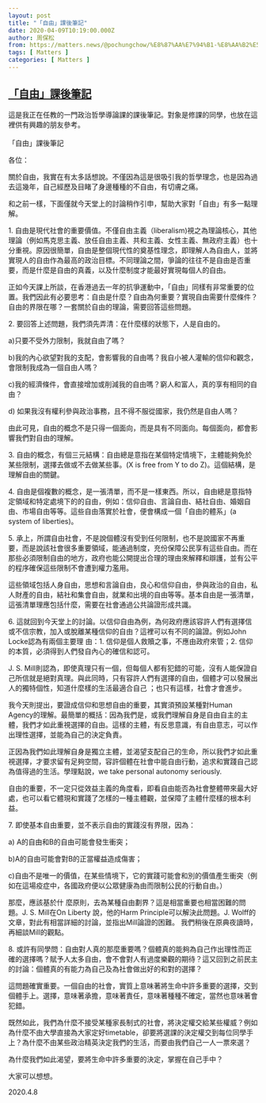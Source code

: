```yaml
---
layout: post
title: "「自由」課後筆記"
date: 2020-04-09T10:19:00.000Z
author: 周保松
from: https://matters.news/@pochungchow/%E8%87%AA%E7%94%B1-%E8%AA%B2%E5%BE%8C%E7%AD%86%E8%A8%98-bafyreifqiv6hmgsznbco2clqb7zebyo3ume72jeieaik43kt75g3winjdy
tags: [ Matters ]
categories: [ Matters ]
---
```

<!--1586427540000-->
[「自由」課後筆記](https://matters.news/@pochungchow/%E8%87%AA%E7%94%B1-%E8%AA%B2%E5%BE%8C%E7%AD%86%E8%A8%98-bafyreifqiv6hmgsznbco2clqb7zebyo3ume72jeieaik43kt75g3winjdy)
------

<div>
<p>這是我正在任教的一門政治哲學導論課的課後筆記。對象是修課的同學，也放在這裡供有興趣的朋友參考。<br class="smart"><br class="smart">「自由」課後筆記</p><p>各位：</p><p>關於自由，我實在有太多話想說。不僅因為這是很吸引我的哲學理念，也是因為過去這幾年，自己經歷及目睹了身邊種種的不自由，有切膚之痛。</p><p>和之前一樣，下面僅就今天堂上的討論稍作引申，幫助大家對「自由」有多一點理解。</p><p>1. 自由是現代社會的重要價值。不僅自由主義（liberalism)視之為理論核心，其他理論（例如馬克思主義、放任自由主義、共和主義、女性主義、無政府主義）也十分重視。原因很簡單，自由是整個現代性的奠基性理念，即理解人為自由人，並將實現人的自由作為最高的政治目標。不同理論之間，爭論的往往不是自由是否重要，而是什麼是自由的真義，以及什麼制度才能最好實現每個人的自由。</p><p>正如今天課上所談，在香港過去一年的抗爭運動中，「自由」同樣有非常重要的位置。我們因此有必要思考：自由是什麼？自由為何重要？實現自由需要什麼條件？自由的界限在哪？一套關於自由的理論，需要回答這些問題。</p><p>2. 要回答上述問題，我們須先弄清：在什麼樣的狀態下，人是自由的。</p><p>a)只要不受外力限制，我就自由了嗎？</p><p>b)我的內心欲望對我的支配，會影響我的自由嗎？我自小被人灌輸的信仰和觀念，會限制我成為一個自由人嗎？</p><p>c)我的經濟條件，會直接增加或削減我的自由嗎？窮人和富人，真的享有相同的自由？</p><p>d) 如果我沒有權利參與政治事務，且不得不服從國家，我仍然是自由人嗎？</p><p>由此可見，自由的概念不是只得一個面向，而是具有不同面向。每個面向，都會影響我們對自由的理解。</p><p>3. 自由的概念，有個三元結構：自由總是意指在某個特定情境下，主體能夠免於某些限制，選擇去做或不去做某些事。(X is free from Y to do Z)。這個結構，是理解自由的關鍵。</p><p>4. 自由是個複數的概念，是一張清單，而不是一樣東西。所以，自由總是意指特定領域和特定處境下的的自由，例如：信仰自由、言論自由、結社自由、婚姻自由、市場自由等等。這些自由落實於社會，便會構成一個「自由的體系」(a system of liberties)。</p><p>5. 承上，所謂自由社會，不是說個體沒有受到任何限制，也不是說國家不再重要，而是說該社會很多重要領域，能通過制度，充份保障公民享有這些自由。而在那些必須限制自由的地方，政府也能公開提出合理的理由來解釋和辯護，並有公平的程序確保這些限制不會遭到權力濫用。</p><p>這些領域包括人身自由，思想和言論自由，良心和信仰自由，參與政治的自由，私人財產的自由，結社和集會自由，就業和出境的自由等等。基本自由是一張清單，這張清單理應包括什麼，需要在社會通過公共論證形成共識。</p><p>6. 這就回到今天堂上的討論。以信仰自由為例，為何政府應該容許人們有選擇信或不信宗教，加入或脫離某種信仰的自由？這裡可以有不同的論證。例如John Locke認為有兩個主要理 由：1. 信仰是個人救贖之事，不應由政府來管；2. 信仰的本質，必須得到人們發自內心的確信和認可。</p><p>J. S. Mill則認為，即使真理只有一個，但每個人都有犯錯的可能，沒有人能保證自己所信就是絕對真理。與此同時，只有容許人們有選擇的自由，個體才可以發展出人的獨特個性，知道什麼樣的生活最適合自己 ；也只有這樣，社會才會進步。</p><p>我今天則提出，要證成信仰和思想自由的重要，其實須預設某種對Human Agency的理解。最簡單的概括：因為我們是，或我們理解自身是自由自主的主體，我們才如此重視選擇的自由。這樣的主體，有反思意識，有自由意志，可以作出理性選擇，並能為自己的決定負責。</p><p>正因為我們如此理解自身是獨立主體，並渴望支配自己的生命，所以我們才如此重視選擇，才要求留有足夠空間，容許個體在社會中能自由行動，追求和實踐自己認為值得過的生活。學理點說，we take personal autonomy seriously.</p><p>自由的重要，不一定只從效益主義的角度看，即看自由能否為社會整體帶來最大好處，也可以看它體現和實踐了怎樣的一種主體觀，並保障了主體什麼樣的根本利益。</p><p>7. 即使基本自由重要，並不表示自由的實踐沒有界限，因為：</p><p>a) A的自由和B的自由可能會發生衝突；</p><p>b)A的自由可能會對B的正當權益造成傷害；</p><p>c)自由不是唯一的價值，在某些情境下，它的實踐可能會和別的價值產生衝突（例如在這場疫症中，各國政府便以公眾健康為由而限制公民的行動自由。）</p><p>那麼，應該基於什 麼原則，去為某種自由劃界？這是相當重要也相當困難的問題。J. S. Mill在On Liberty 說，他的Harm Principle可以解決此問題。J. Wolff的文章，對此有相當詳細的討論，並指出Mill論證的困難。 我們稍後在原典夜讀時，再細談Mill的觀點。</p><p>8. 或許有同學問：自由對人真的那麼重要嗎？個體真的能夠為自己作出理性而正確的選擇嗎？賦予人太多自由，會不會對人有過度樂觀的期待？這又回到之前民主的討論：個體真的有能力為自己及為社會做出好的和對的選擇？</p><p>這問題確實重要。一個自由的社會，實質上意味著將生命中許多重要的選擇，交到個體手上。選擇，意味著承擔，意味著責任，意味著種種不確定，當然也意味著會犯錯。</p><p>既然如此，我們為什麼不接受某種家長制式的社會，將決定權交給某些權威？例如為什麼不由大學直接為大家定好timetable，卻要將選課的決定權交到每位同學手上？為什麼不由某些政治精英決定我們的生活，而要由我們自己一人一票來選？</p><p>為什麼我們如此渴望，要將生命中許多重要的決定，掌握在自己手中？</p><p>大家可以想想。</p><p>2020.4.8</p>
</div>

